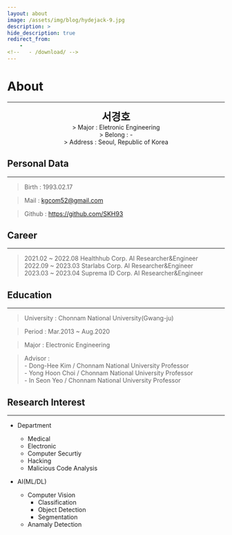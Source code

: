 ```yaml
---
layout: about
image: /assets/img/blog/hydejack-9.jpg
description: >
hide_description: true
redirect_from:
    -
<!--   - /download/ -->
---
```


# About

<!--author-->
* * *
<center>
<span style="font-size:170%; font-weight:bold">서경호<br></span>
</center>

<center> >&nbsp;Major : Eletronic Engineering <br> 
    >&nbsp;Belong : - <br> 
    >&nbsp;Address : Seoul, Republic of Korea <br>
</center>

## Personal Data
---
> Birth : 1993.02.17

> Mail : kgcom52@gmail.com

> Github : <a href="https://github.com/SKH93">https://github.com/SKH93

## Career
---
> 2021.02 ~ 2022.08 Healthhub Corp. AI Researcher&Engineer<br>
> 2022.09 ~ 2023.03 Starlabs Corp. AI Researcher&Engineer<br>
> 2023.03 ~ 2023.04 Suprema ID Corp. AI Researcher&Engineer<br>

## Education
---
> University : Chonnam National University(Gwang-ju)

> Period : Mar.2013 ~ Aug.2020 

> Major : Electronic Engineering

> Advisor :<br>
    - Dong-Hee Kim / Chonnam National University Professor<br>
    - Yong Hoon Choi / Chonnam National University Professor<br>
    - In Seon Yeo / Chonnam National University Professor<br>

## Research Interest
---
* Department
    + Medical
    + Electronic
    + Computer Securtiy
    + Hacking
    + Malicious Code Analysis

* AI(ML/DL)
    + Computer Vision
        + Classification
        + Object Detection
        + Segmentation
    + Anamaly Detection

